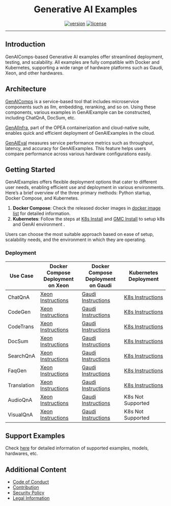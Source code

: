 <div align="center">

# Generative AI Examples

[![version](https://img.shields.io/badge/release-0.8-green)](https://github.com/opea-project/GenAIExamples/releases)
[![license](https://img.shields.io/badge/license-Apache%202-blue)](https://github.com/intel/neural-compressor/blob/master/LICENSE)

---

<div align="left">

## Introduction

GenAIComps-based Generative AI examples offer streamlined deployment, testing, and scalability. All examples are fully compatible with Docker and Kubernetes, supporting a wide range of hardware platforms such as Gaudi, Xeon, and other hardwares.

## Architecture

[GenAIComps](https://github.com/opea-project/GenAIComps) is a service-based tool that includes microservice components such as llm, embedding, reranking, and so on. Using these components, various examples in GenAIExample can be constructed, including ChatQnA, DocSum, etc.

[GenAIInfra](https://github.com/opea-project/GenAIInfra), part of the OPEA containerization and cloud-native suite, enables quick and efficient deployment of GenAIExamples in the cloud.

[GenAIEval](https://github.com/opea-project/GenAIEval) measures service performance metrics such as throughput, latency, and accuracy for GenAIExamples. This feature helps users compare performance across various hardware configurations easily.

## Getting Started

GenAIExamples offers flexible deployment options that cater to different user needs, enabling efficient use and deployment in various environments. Here’s a brief overview of the three primary methods: Python startup, Docker Compose, and Kubernetes.

1. <b>Docker Compose</b>: Check the released docker images in [docker image list](./docker_images_list.md) for detailed information.
2. <b>Kubernetes</b>: Follow the steps at [K8s Install](https://github.com/opea-project/docs/tree/main/guide/installation/k8s_install) and [GMC Install](https://github.com/opea-project/docs/blob/main/guide/installation/gmc_install/gmc_install.md) to setup k8s and GenAI environment .

Users can choose the most suitable approach based on ease of setup, scalability needs, and the environment in which they are operating.

### Deployment

| Use Case | Docker Compose<br/>Deployment on Xeon | Docker Compose<br/>Deployment on Gaudi | Kubernetes Deployment |
| ------ | ------| ------ | ------|
| ChatQnA     | [Xeon Instructions](ChatQnA/docker/xeon/README.md) | [Gaudi Instructions](ChatQnA/docker/gaudi/README.md) | [K8s Instructions](ChatQnA/kubernetes/README.md) |
| CodeGen     | [Xeon Instructions](CodeGen/docker/xeon/README.md) | [Gaudi Instructions](CodeGen/docker/gaudi/README.md) | [K8s Instructions](Codegen/kubernetes/README.md) |
| CodeTrans   | [Xeon Instructions](CodeTrans/docker/xeon/README.md) | [Gaudi Instructions](CodeTrans/docker/gaudi/README.md) | [K8s Instructions](CodeTrans/kubernetes/README.md) |
| DocSum      | [Xeon Instructions](CodeTrans/docker/xeon/README.md) | [Gaudi Instructions](CodeTrans/docker/gaudi/README.md) | [K8s Instructions](CodeTrans/kubernetes/README.md) |
| SearchQnA   | [Xeon Instructions](SearchQnA/docker/xeon/README.md) | [Gaudi Instructions](SearchQnA/docker/gaudi/README.md) | [K8s Instructions](SearchQnA/kubernetes/README.md) |
| FaqGen      | [Xeon Instructions](FaqGen/docker/xeon/README.md) | [Gaudi Instructions](FaqGen/docker/gaudi/README.md) | [K8s Instructions](FaqGen/kubernetes/manifests/README.md) |
| Translation | [Xeon Instructions](Translation/docker/xeon/README.md) | [Gaudi Instructions](Translation/docker/gaudi/README.md) | [K8s Instructions](Translation/kubernetes/README.md) |
| AudioQnA    | [Xeon Instructions](AudioQnA/docker/xeon/README.md) | [Gaudi Instructions](AudioQnA/docker/gaudi/README.md) | K8s Not Supported |
| VisualQnA   | [Xeon Instructions](VisualQnA/docker/xeon/README.md) | [Gaudi Instructions](VisualQnA/docker/gaudi/README.md) | K8s Not Supported |

## Support Examples

Check [here](./supported_examples.md) for detailed information of supported examples, models, hardwares, etc.

## Additional Content

- [Code of Conduct](https://github.com/opea-project/docs/tree/main/community/CODE_OF_CONDUCT.md)
- [Contribution](https://github.com/opea-project/docs/tree/main/community/CONTRIBUTING.md)
- [Security Policy](https://github.com/opea-project/docs/tree/main/community/SECURITY.md)
- [Legal Information](/LEGAL_INFORMATION.md)
